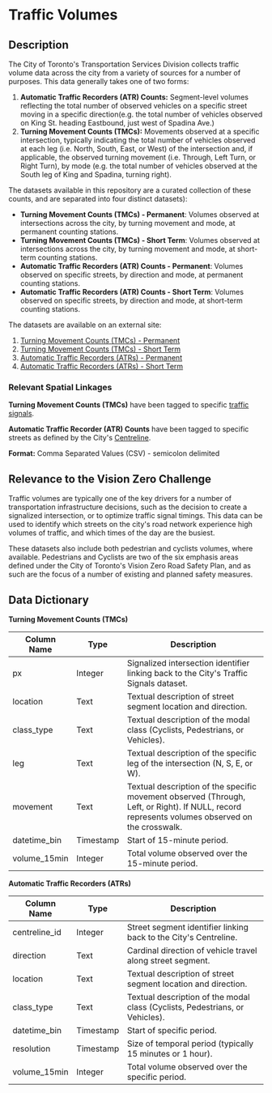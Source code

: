 # Traffic Volumes

## Description
The City of Toronto's Transportation Services Division collects traffic volume data across the city from a variety of sources for a number of purposes. This data generally takes one of two forms:

1. **Automatic Traffic Recorders (ATR) Counts:** Segment-level volumes reflecting the total number of observed vehicles on a specific street moving in a specific direction(e.g. the total number of vehicles observed on King St. heading Eastbound, just west of Spadina Ave.)
2. **Turning Movement Counts (TMCs):** Movements observed at a specific intersection, typically indicating the total number of vehicles observed at each leg (i.e. North, South, East, or West) of the intersection and, if applicable, the observed turning movement (i.e. Through, Left Turn, or Right Turn), by mode (e.g. the total number of vehicles observed at the South leg of King and Spadina, turning right).

The datasets available in this repository are a curated collection of these counts, and are separated into four distinct datasets):
* **Turning Movement Counts (TMCs) - Permanent**: Volumes observed at intersections across the city, by turning movement and mode, at permanent counting stations.
* **Turning Movement Counts (TMCs) - Short Term**: Volumes observed at intersections across the city, by turning movement and mode, at short-term counting stations.
* **Automatic Traffic Recorders (ATR) Counts - Permanent**: Volumes observed on specific streets, by direction and mode, at permanent counting stations.
* **Automatic Traffic Recorders (ATR) Counts - Short Term**: Volumes observed on specific streets, by direction and mode, at short-term counting stations.

The datasets are available on an external site:
1. [Turning Movement Counts (TMCs) - Permanent](https://drive.google.com/open?id=1AY-tSutw3q0gYFfDCSWjKHd1eQQwI9Xm)
2. [Turning Movement Counts (TMCs) - Short Term](https://drive.google.com/open?id=17HrXgTWCVrcj4imjwW08KZEvpE-wgxBk)
3. [Automatic Traffic Recorders (ATRs) - Permanent](https://drive.google.com/open?id=1uMcISQ3nQ4_22xFhv5QuC9QDjZt7c6JO)
4. [Automatic Traffic Recorders (ATRs) - Short Term](https://drive.google.com/open?id=1l-lHqT4hVhN1dL8zaR7KHWUpsjfiftXs)

### Relevant Spatial Linkages
**Turning Movement Counts (TMCs)** have been tagged to specific [traffic signals](../traffic_signals/).

**Automatic Traffic Recorder (ATR) Counts** have been tagged to specific streets as defined by the City's [Centreline](../toronto_centreline/).

**Format:** Comma Separated Values (CSV) - semicolon delimited

## Relevance to the Vision Zero Challenge

Traffic volumes are typically one of the key drivers for a number of transportation infrastructure decisions, such as the decision to create a signalized intersection, or to optimize traffic signal timings. This data can be used to identify which streets on the city's road network experience high volumes of traffic, and which times of the day are the busiest.

These datasets also include both pedestrian and cyclists volumes, where available. Pedestrians and Cyclists are two of the six emphasis areas defined under the City of Toronto's Vision Zero Road Safety Plan, and as such are the focus of a number of existing and planned safety measures.

## Data Dictionary

**Turning Movement Counts (TMCs)**

| Column Name | Type | Description |
|-------------|------|-------------|
| px  | Integer | Signalized intersection identifier linking back to the City's Traffic Signals dataset. |
| location | Text | Textual description of street segment location and direction. |
| class_type | Text | Textual description of the modal class (Cyclists, Pedestrians, or Vehicles). |
| leg | Text | Textual description of the specific leg of the intersection (N, S, E, or W). |
| movement | Text | Textual description of the specific movement observed (Through, Left, or Right). If NULL, record represents volumes observed on the crosswalk. |
| datetime_bin | Timestamp | Start of 15-minute period. |
| volume_15min | Integer | Total volume observed over the 15-minute period. |


**Automatic Traffic Recorders (ATRs)**

| Column Name | Type | Description |
|-------------|------|-------------|
| centreline_id  | Integer | Street segment identifier linking back to the City's Centreline. | 
| direction | Text | Cardinal direction of vehicle travel along street segment. | 
| location | Text | Textual description of street segment location and direction. | 
| class_type | Text | Textual description of the modal class (Cyclists, Pedestrians, or Vehicles). |
| datetime_bin | Timestamp | Start of specific period. |
| resolution | Timestamp | Size of temporal period (typically 15 minutes or 1 hour). |
| volume_15min | Integer | Total volume observed over the specific period. |
